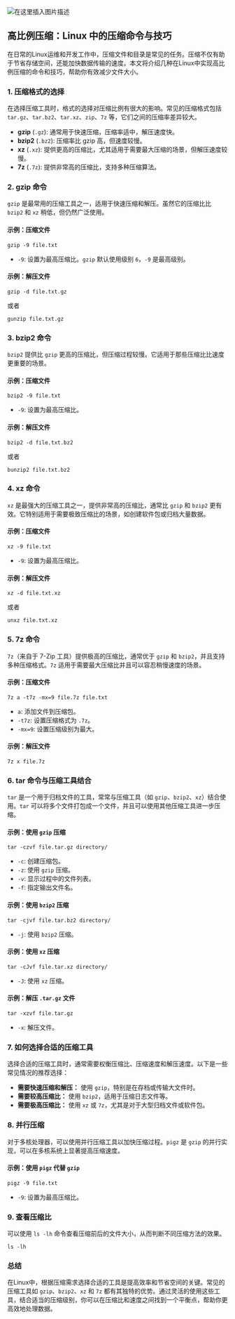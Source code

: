 ![在这里插入图片描述](https://i-blog.csdnimg.cn/direct/bf7975e371e0461ebbc23f808f2d44d6.png)





## 高比例压缩：Linux 中的压缩命令与技巧

在日常的Linux运维和开发工作中，压缩文件和目录是常见的任务。压缩不仅有助于节省存储空间，还能加快数据传输的速度。本文将介绍几种在Linux中实现高比例压缩的命令和技巧，帮助你有效减少文件大小。

### 1. 压缩格式的选择

在选择压缩工具时，格式的选择对压缩比例有很大的影响。常见的压缩格式包括 `tar.gz`、`tar.bz2`、`tar.xz`、`zip`、`7z` 等，它们之间的压缩率差异较大。

- **gzip** (`.gz`): 通常用于快速压缩，压缩率适中，解压速度快。
- **bzip2** (`.bz2`): 压缩率比 gzip 高，但速度较慢。
- **xz** (`.xz`): 提供更高的压缩比，尤其适用于需要最大压缩的场景，但解压速度较慢。
- **7z** (`.7z`): 提供非常高的压缩比，支持多种压缩算法。

### 2. gzip 命令

`gzip` 是最常用的压缩工具之一，适用于快速压缩和解压。虽然它的压缩比比 `bzip2` 和 `xz` 稍低，但仍然广泛使用。

#### 示例：压缩文件

```
gzip -9 file.txt
```

- `-9`: 设置为最高压缩比。`gzip` 默认使用级别 `6`，`-9` 是最高级别。

#### 示例：解压文件

```
gzip -d file.txt.gz
```

或者

```
gunzip file.txt.gz
```

### 3. bzip2 命令

`bzip2` 提供比 `gzip` 更高的压缩比，但压缩过程较慢。它适用于那些压缩比比速度更重要的场景。

#### 示例：压缩文件

```
bzip2 -9 file.txt
```

- `-9`: 设置为最高压缩比。

#### 示例：解压文件

```
bzip2 -d file.txt.bz2
```

或者

```
bunzip2 file.txt.bz2
```

### 4. xz 命令

`xz` 是最强大的压缩工具之一，提供非常高的压缩比，通常比 `gzip` 和 `bzip2` 更有效。它特别适用于需要极致压缩比的场景，如创建软件包或归档大量数据。

#### 示例：压缩文件

```
xz -9 file.txt
```

- `-9`: 设置为最高压缩比。

#### 示例：解压文件

```
xz -d file.txt.xz
```

或者

```
unxz file.txt.xz
```

### 5. 7z 命令

`7z`（来自于 7-Zip 工具）提供极高的压缩比，通常优于 `gzip` 和 `bzip2`，并且支持多种压缩格式。`7z` 适用于需要最大压缩比并且可以容忍稍慢速度的场景。

#### 示例：压缩文件

```
7z a -t7z -mx=9 file.7z file.txt
```

- `a`: 添加文件到压缩包。
- `-t7z`: 设置压缩格式为 `.7z`。
- `-mx=9`: 设置压缩级别为最大。

#### 示例：解压文件

```
7z x file.7z
```

### 6. tar 命令与压缩工具结合

`tar` 是一个用于归档文件的工具，常常与压缩工具（如 `gzip`、`bzip2`、`xz`）结合使用。`tar` 可以将多个文件打包成一个文件，并且可以使用其他压缩工具进一步压缩。

#### 示例：使用 `gzip` 压缩

```
tar -czvf file.tar.gz directory/
```

- `-c`: 创建压缩包。
- `-z`: 使用 `gzip` 压缩。
- `-v`: 显示过程中的文件列表。
- `-f`: 指定输出文件名。

#### 示例：使用 `bzip2` 压缩

```
tar -cjvf file.tar.bz2 directory/
```

- `-j`: 使用 `bzip2` 压缩。

#### 示例：使用 `xz` 压缩

```
tar -cJvf file.tar.xz directory/
```

- `-J`: 使用 `xz` 压缩。

#### 示例：解压 `.tar.gz` 文件

```
tar -xzvf file.tar.gz
```

- `-x`: 解压文件。

### 7. **如何选择合适的压缩工具**

选择合适的压缩工具时，通常需要权衡压缩比、压缩速度和解压速度。以下是一些常见情况的推荐选择：

- **需要快速压缩和解压：** 使用 `gzip`，特别是在存档或传输大文件时。
- **需要较高压缩比：** 使用 `bzip2`，适用于压缩日志文件等。
- **需要极高压缩比：** 使用 `xz` 或 `7z`，尤其是对于大型归档文件或软件包。

### 8. 并行压缩

对于多核处理器，可以使用并行压缩工具以加快压缩过程。`pigz` 是 `gzip` 的并行实现，可以在多核系统上显著提高压缩速度。

#### 示例：使用 `pigz` 代替 `gzip`

```
pigz -9 file.txt
```

- `-9`: 设置为最高压缩比。

### 9. 查看压缩比

可以使用 `ls -lh` 命令查看压缩前后的文件大小，从而判断不同压缩方法的效果。

```
ls -lh
```

### 总结

在Linux中，根据压缩需求选择合适的工具是提高效率和节省空间的关键。常见的压缩工具如 `gzip`、`bzip2`、`xz` 和 `7z` 都有其独特的优势。通过灵活的使用这些工具，结合适当的压缩级别，你可以在压缩比和速度之间找到一个平衡点，帮助你更高效地处理数据。
